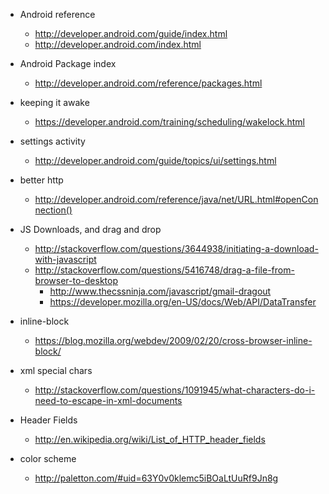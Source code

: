 * Android reference
    * http://developer.android.com/guide/index.html
    * http://developer.android.com/index.html
* Android Package index
    * http://developer.android.com/reference/packages.html
* keeping it awake
    * https://developer.android.com/training/scheduling/wakelock.html
* settings activity
    * http://developer.android.com/guide/topics/ui/settings.html
* better http
    * http://developer.android.com/reference/java/net/URL.html#openConnection()

* JS Downloads, and drag and drop
    * http://stackoverflow.com/questions/3644938/initiating-a-download-with-javascript
    * http://stackoverflow.com/questions/5416748/drag-a-file-from-browser-to-desktop
        * http://www.thecssninja.com/javascript/gmail-dragout
        * https://developer.mozilla.org/en-US/docs/Web/API/DataTransfer
* inline-block
    * https://blog.mozilla.org/webdev/2009/02/20/cross-browser-inline-block/
* xml special chars
    * http://stackoverflow.com/questions/1091945/what-characters-do-i-need-to-escape-in-xml-documents

* Header Fields
    * http://en.wikipedia.org/wiki/List_of_HTTP_header_fields
* color scheme
    * http://paletton.com/#uid=63Y0v0klemc5iBOaLtUuRf9Jn8g